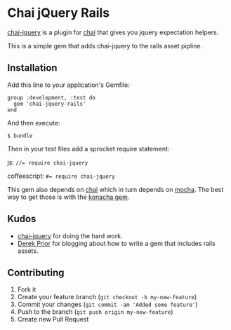 # Chai jQuery Rails

[chai-jquery](https://github.com/chaijs/chai-jquery) is a plugin for
[chai](http://chaijs.com/) that gives you jquery expectation helpers.

This is a simple gem that adds chai-jquery to the rails asset pipline.


## Installation

Add this line to your application's Gemfile:

    group :development, :test do
      gem 'chai-jquery-rails'
    end

And then execute:

    $ bundle


Then in your test files add a sprocket require statement:

  js: `//= require chai-jquery`

  coffeescript: `#= require chai-jquery`

This gem also depends on [chai](http://chaijs.com/) which in turn depends on
[mocha](http://mochajs.org/).
The best way to get those is with the
[konacha gem](https://github.com/jfirebaugh/konacha).

## Kudos

- [chai-jquery](https://github.com/chaijs/chai-jquery) for doing the hard work.
- [Derek Prior](http://prioritized.net/blog/gemify-assets-for-rails/) for
  blogging about how to write a gem that includes rails assets.


## Contributing

1. Fork it
2. Create your feature branch (`git checkout -b my-new-feature`)
3. Commit your changes (`git commit -am 'Added some feature'`)
4. Push to the branch (`git push origin my-new-feature`)
5. Create new Pull Request
